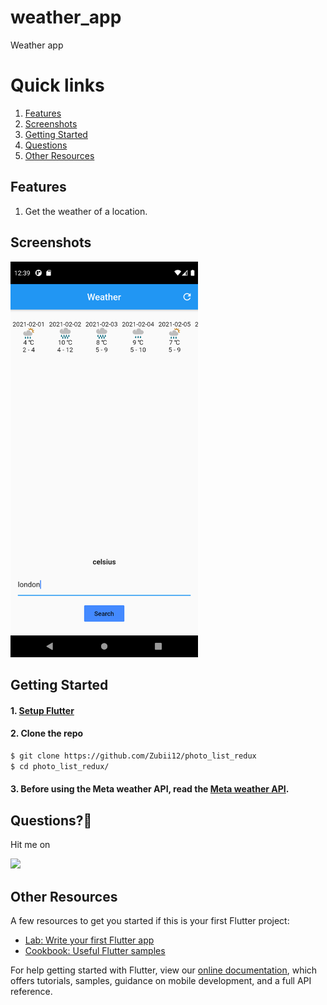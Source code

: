 # weather_app

Weather app

# Quick links

1. [Features](#features)
2. [Screenshots](#screenshots)
3. [Getting Started](#getting-started)
4. [Questions](#questions)
5. [Other Resources](#other-resources)

## Features

1. Get the weather of a location.

## Screenshots

<img src="https://github.com/Zubii12/weather_app/blob/master/Screenshot_1612219200.png" width="300">

## Getting Started

#### 1. [Setup Flutter](https://flutter.io/setup/)

#### 2. Clone the repo

```sh
$ git clone https://github.com/Zubii12/photo_list_redux
$ cd photo_list_redux/
```

#### 3. Before using the Meta weather API, read the [Meta weather API](https://www.metaweather.com/api/).

## Questions?🤔

Hit me on

<a href="https://www.linkedin.com/in/zubii12/"><img src="https://www.flaticon.com/svg/static/icons/svg/174/174857.svg" width="40"></a>

## Other Resources

A few resources to get you started if this is your first Flutter project:

- [Lab: Write your first Flutter app](https://flutter.dev/docs/get-started/codelab)
- [Cookbook: Useful Flutter samples](https://flutter.dev/docs/cookbook)

For help getting started with Flutter, view our
[online documentation](https://flutter.dev/docs), which offers tutorials, samples, guidance on mobile development, and a
full API reference.
